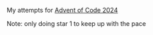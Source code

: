 My attempts for [Advent of Code 2024](https://adventofcode.com/2024)

Note: only doing star 1 to keep up with the pace
